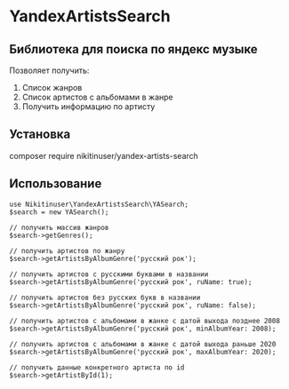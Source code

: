 # YandexArtistsSearch
## Библиотека для поиска по яндекс музыке
Позволяет получить:

1. Список жанров
2. Список артистов с альбомами в жанре
3. Получить информацию по артисту

## Установка
composer require nikitinuser/yandex-artists-search

## Использование
```
use Nikitinuser\YandexArtistsSearch\YASearch;
$search = new YASearch();

// получить массив жанров
$search->getGenres();

// получить артистов по жанру
$search->getArtistsByAlbumGenre('русский рок');

// получить артистов с русскими буквами в названии
$search->getArtistsByAlbumGenre('русский рок', ruName: true);

// получить артистов без русских букв в названии
$search->getArtistsByAlbumGenre('русский рок', ruName: false);

// получить артистов с альбомами в жанке с датой выхода позднее 2008
$search->getArtistsByAlbumGenre('русский рок', minAlbumYear: 2008);

// получить артистов с альбомами в жанке с датой выхода раньше 2020
$search->getArtistsByAlbumGenre('русский рок', maxAlbumYear: 2020);

// получить данные конкретного артиста по id
$search->getArtistById(1);
```
